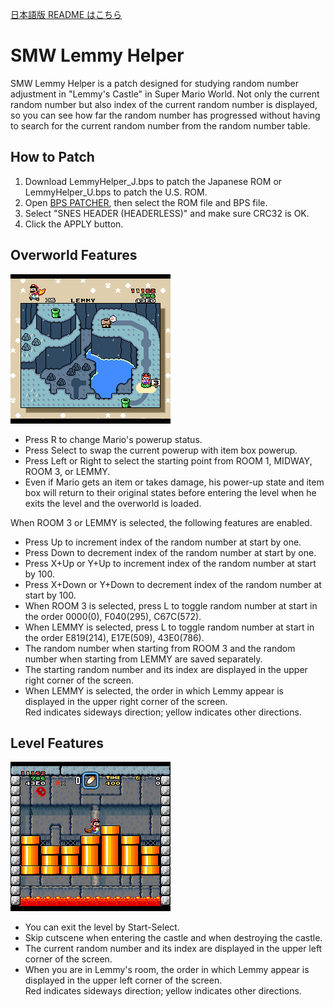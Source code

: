 ﻿[日本語版 README はこちら](README-ja.md)

# SMW Lemmy Helper

SMW Lemmy Helper is a patch designed for studying random number adjustment in "Lemmy's Castle" in Super Mario World.
Not only the current random number but also index of the current random number is displayed, so you can see how far the random number has progressed without having to search for the current random number from the random number table.

## How to Patch

1. Download LemmyHelper_J.bps to patch the Japanese ROM or LemmyHelper_U.bps to patch the U.S. ROM.<br>
2. Open [BPS PATCHER](https://web.save-editor.com/tool/rom_patcher_for_bps.html), then select the ROM file and BPS file.
3. Select "SNES HEADER (HEADERLESS)" and make sure CRC32 is OK.
4. Click the APPLY button.

## Overworld Features

![overworld](overworld.png)

* Press R to change Mario's powerup status.
* Press Select to swap the current powerup with item box powerup.
* Press Left or Right to select the starting point from ROOM 1, MIDWAY, ROOM 3, or LEMMY.
* Even if Mario gets an item or takes damage, his power-up state and item box will return to their original states before entering the level when he exits the level and the overworld is loaded.

When ROOM 3 or LEMMY is selected, the following features are enabled.

* Press Up to increment index of the random number at start by one.
* Press Down to decrement index of the random number at start by one.
* Press X+Up or Y+Up to increment index of the random number at start by 100.
* Press X+Down or Y+Down to decrement index of the random number at start by 100.
* When ROOM 3 is selected, press L to toggle random number at start in the order 0000(0), F040(295), C67C(572).
* When LEMMY is selected, press L to toggle random number at start in the order E819(214), E17E(509), 43E0(786).
* The random number when starting from ROOM 3 and the random number when starting from LEMMY are saved separately.
* The starting random number and its index are displayed in the upper right corner of the screen.
* When LEMMY is selected, the order in which Lemmy appear is displayed in the upper right corner of the screen.<br>
  Red indicates sideways direction; yellow indicates other directions.

## Level Features

![level](level.png)

* You can exit the level by Start-Select.
* Skip cutscene when entering the castle and when destroying the castle.
* The current random number and its index are displayed in the upper left corner of the screen.
* When you are in Lemmy's room, the order in which Lemmy appear is displayed in the upper left corner of the screen.<br>
  Red indicates sideways direction; yellow indicates other directions.
